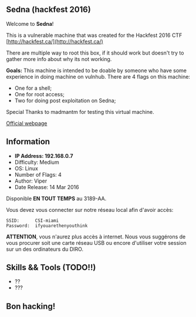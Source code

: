 ## Sedna (hackfest 2016)
Welcome to **Sedna**!

This is a vulnerable machine that was created for the Hackfest 2016 CTF [http://hackfest.ca/](http://hackfest.ca/)

There are multiple way to root this box, if it should work but doesn't try to gather more info about why its not working. 

**Goals:**
This machine is intended to be doable by someone who have some experience in doing machine on vulnhub. There are 4 flags on this machine: 
- One for a shell;
- One for root access;
- Two for doing post exploitation on Sedna;

Special Thanks to madmantm for testing this virtual machine.

[Official webpage](https://www.vulnhub.com/entry/hackfest2016-sedna,181/)

## Information
- **IP Address: 192.168.0.7**
- Difficulty: Medium
- OS: Linux
- Number of Flags: 4
- Author: Viper
- Date Release: 14 Mar 2016

Disponible **EN TOUT TEMPS** au 3189-AA. 

Vous devez vous connecter sur notre réseau local afin d'avoir accès:
```
SSID:      CSI-miami
Password:  ifyouarethenyouthink
```

**ATTENTION**, vous n'aurez plus accès à internet. Nous vous suggérons de vous procurer soit une carte réseau USB ou encore d'utiliser votre session sur un des ordinateurs du DIRO.

## Skills && Tools (TODO!!)
- ??
- ???

## Bon hacking!
